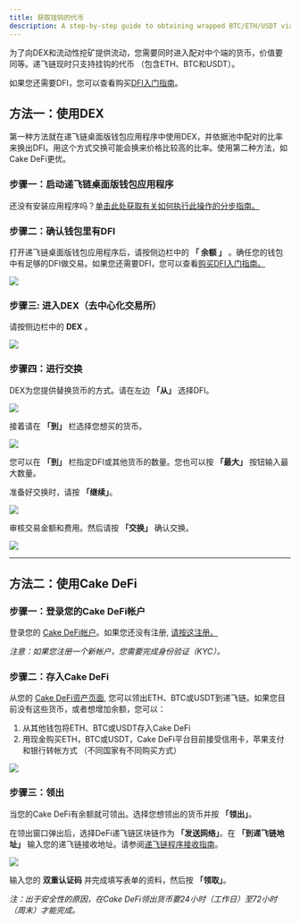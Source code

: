 ```yaml
---
title: 获取挂钩的代币
description: A step-by-step guide to obtaining wrapped BTC/ETH/USDT via the DEX or Cake DeFi
---
```


为了向DEX和流动性挖矿提供流动，您需要同时进入配对中个端的货币，价值要同等。递飞链现时只支持挂钩的代币 （包含ETH、BTC和USDT）。

如果您还需要DFI，您可以查看购买[DFI入门指南](https://www.youtube.com/watch?v=vtM-k7E-HPA)。

## 方法一：使用DEX

第一种方法就在递飞链桌面版钱包应用程序中使用DEX，并依据池中配对的比率来换出DFI。用这个方式交换可能会换来价格比较高的比率。使用第二种方法，如Cake DeFi更优。

### 步骤一：启动递飞链桌面版钱包应用程序

还没有安装应用程序吗？[单击此处获取有关如何执行此操作的分步指南。](/learn/defi-app-how-to/?utm_source=defichain&utm_medium=dex-guide&utm_campaign=dex-launch)

### 步骤二：确认钱包里有DFI

打开递飞链桌面版钱包应用程序后，请按侧边栏中的 **「 余额 」** 。确任您的钱包中有足够的DFI做交易。如果您还需要DFI，您可以查看[购买DFI入门指南。](https://defichain.ghost.io/where-and-how-to-buy-dfi-defichain/)

![](/img/guides/installing-defi-app/wallets-choose.png)

### 步骤三: 进入DEX（去中心化交易所）

请按侧边栏中的 **DEX** 。

![](/img/guides/obtaining-tokens/go-to-dex.png)

### 步骤四：进行交换

DEX为您提供替换货币的方式。请在左边 **「从」** 选择DFI。

![](/img/guides/obtaining-tokens/dex-from.png)

接着请在 **「到」** 栏选择您想买的货币。

![](/img/guides/obtaining-tokens/dex-to.png)

您可以在 **「到」** 栏指定DFI或其他货币的数量。您也可以按 **「最大」** 按钮输入最大数量。

准备好交换时，请按 **「继续」**。

![](/img/guides/obtaining-tokens/ready-to-swap.png)

审核交易金额和费用。然后请按 **「交换」** 确认交换。

![](/img/guides/obtaining-tokens/dex-verify.png)

---

## 方法二：使用Cake DeFi

### 步骤一：登录您的Cake DeFi帐户

登录您的 [Cake DeFi帐户](https://app.cakedefi.com/login)。如果您还没有注册, [请按这注册。](https://app.cakedefi.com/register)

_注意：如果您注册一个新帐户，您需要完成身份验证（KYC）。_

### 步骤二：存入Cake DeFi

从您的 [Cake DeFi资产页面](https://app.cakedefi.com/wallets), 您可以领出ETH、BTC或USDT到递飞链。如果您目前没有这些货币，或者想增加余额，您可以：

1. 从其他钱包将ETH、BTC或USDT存入Cake DeFi
2. 用现金购买ETH，BTC或USDT，Cake DeFi平台目前接受信用卡，苹果支付和银行转帐方式 （不同国家有不同购买方式）

![](/img/guides/obtaining-tokens/cake-assets.png)

### 步骤三：领出

当您的Cake DeFi有余额就可领出。选择您想领出的货币并按 **「领出」**。

在领出窗口弹出后，选择DeFi递飞链区块链作为 **「发送网络」**。在 **「到递飞链地址」** 输入您的递飞链接收地址。请参阅[递飞链程序接收指南](/learn/defi-app-how-to/?utm_source=defichain&utm_medium=dex-guide&utm_campaign=dex-launch)。

![](/img/guides/obtaining-tokens/cake-withdraw.png)

输入您的 **双重认证码** 并完成填写表单的资料，然后按 **「领取」**。



_注：出于安全性的原因，在Cake DeFi领出货币要24小时（工作日）至72小时（周末）才能完成。_

